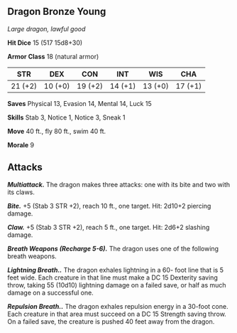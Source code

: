 ## Dragon Bronze Young

*Large dragon, lawful good*

**Hit Dice** 15 (517 15d8+30)

**Armor Class** 18 (natural armor)

| STR     | DEX     | CON     | INT     | WIS     | CHA     |
|---------|---------|---------|---------|---------|---------|
| 21 (+2) | 10 (+0) | 19 (+2) | 14 (+1) | 13 (+0) | 17 (+1) |

**Saves** Physical 13, Evasion 14, Mental 14, Luck 15

**Skills** Stab 3, Notice 1, Notice 3, Sneak 1

**Move** 40 ft., fly 80 ft., swim 40 ft.

**Morale** 9

## Attacks

***Multiattack.*** The dragon makes three attacks: one with its bite and two with its claws.

***Bite.*** +5 (Stab 3 STR +2), reach 10 ft., one target. Hit: 2d10+2 piercing damage.

***Claw.*** +5 (Stab 3 STR +2), reach 5 ft., one target. Hit: 2d6+2 slashing damage.

***Breath Weapons (Recharge 5-6).*** The dragon uses one of the following breath weapons.

***Lightning Breath..*** The dragon exhales lightning in a 60- foot line that is 5 feet wide. Each creature in that line must make a DC 15 Dexterity saving throw, taking 55 (10d10) lightning damage on a failed save, or half as much damage on a successful one.

***Repulsion Breath..*** The dragon exhales repulsion energy in a 30-foot cone. Each creature in that area must succeed on a DC 15 Strength saving throw. On a failed save, the creature is pushed 40 feet away from the dragon.

